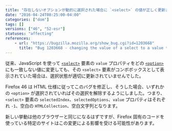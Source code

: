 ```yaml
---
title: "存在しないオプションが動的に選択された場合に `<select>` の値が正しく更新されるようになりました"
date: "2016-04-24T08:25:00-04:00"
categories: ["dom"]
tags: []
versions: ["46", "52-esr"]
statuses: "affecting"
references:
    - url: "https://bugzilla.mozilla.org/show_bug.cgi?id=1203668"
      title: "Bug 1203668 - changing the value of a select to a value that matches none of the options should put it in a \"no option selected\" state even when it's a combobox (size=1)"
---
```

従来、JavaScript を使って [`<select>`](https://developer.mozilla.org/docs/Web/HTML/Element/select) 要素の `value` プロパティをどの [`<option>`](https://developer.mozilla.org/docs/Web/HTML/Element/option) にも一致しない値に変更しても、その `<select>` 要素がコンボボックスとして表示されていた場合は、選択状態が適切に更新されていませんでした。

Firefox 46 は HTML 仕様に従ってこのバグを修正し、そうした場合、いずれかの `<option>` が選択されていればその選択を解除するようにしました。つまり、`<select>` 要素の `selectedIndex`、`selectedOptions`、`value` プロパティはそれぞれ `-1`、空白の `HTMLCollection`、空白文字列となります。

新しい挙動は他のブラウザーと同じになるはずですが、Firefox 固有のコードを使っている特定のサイトはこの変更による影響を受ける可能性があります。
